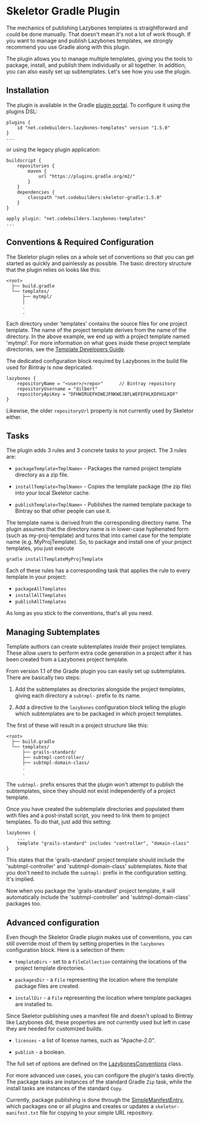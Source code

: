 # Skeletor Gradle Plugin

The mechanics of publishing Lazybones templates is straightforward and could
be done manually. That doesn't mean it's not a lot of work though. If you want
to manage and publish Lazybones templates, we strongly recommend you use Gradle
along with this plugin.

The plugin allows you to manage multiple templates, giving you the tools to
package, install, and publish them individually or all together. In addition, 
you can also easily set up subtemplates. Let's see how you use the plugin.

## Installation

The plugin is available in the Gradle [plugin portal](https://plugins.gradle.org/plugin/net.codebuilders.lazybones-templates).
To configure it using the plugins DSL:

    plugins {
        id "net.codebuilders.lazybones-templates" version "1.5.0"
    }
    ...
or using the legacy plugin application:

    buildscript {
        repositories {
            maven {
                url "https://plugins.gradle.org/m2/"
            }
        }
        dependencies {
            classpath "net.codebuilders:skeletor-gradle:1.5.0"
        }
    }

    apply plugin: "net.codebuilders.lazybones-templates"
	...

## Conventions & Required Configuration

The Skeletor plugin relies on a whole set of conventions so that you can get
started as quickly and painlessly as possible. The basic directory structure
that the plugin relies on looks like this:

    <root>
      ├── build.gradle
      └── templates/
          ├── mytmpl/
          │
          .
          .
          
Each directory under 'templates' contains the source files for one project
template. The name of the project template derives from the name of the
directory. In the above example, we end up with a project template named
'mytmpl'. For more information on what goes inside these project template
directories, see the [Template Developers Guide](https://github.com/cbmarcum/skeletor/wiki/Template-Developers-Guide).

The dedicated configuration block required by Lazybones in the build file used 
for Bintray is now depricated.

    lazybones {
    	repositoryName = "<user>/<repo>"      // Bintray repository
    	repositoryUsername = "dilbert"
    	repositoryApiKey = "DFHWIRUEFHIWEJFNKWEJBFLWEFEFHLKDFHSLKDF"
    }

Likewise, the older `repositoryUrl` property is not currently used by Skeletor 
either.

## Tasks

The plugin adds 3 rules and 3 concrete tasks to your project. The 3 rules are:

* `packageTemplate<TmplName>` - Packages the named project template directory
as a zip file.
  
* `installTemplate<TmplName>` - Copies the template package (the zip file) into
your local Skeletor cache.

* `publishTemplate<TmplName>` - Publishes the named template package to Bintray
so that other people can use it.

The template name is derived from the corresponding directory name. The plugin
assumes that the directory name is in lower-case hyphenated form (such as
my-proj-template) and turns that into camel case for the template name (e.g.
MyProjTemplate). So, to package and install one of your project templates, you
just execute

    gradle installTemplateMyProjTemplate
    
Each of these rules has a corresponding task that applies the rule to every
template in your project:

* `packageAllTemplates`
* `installAllTemplates`
* `publishAllTemplates`

As long as you stick to the conventions, that's all you need.
 
## Managing Subtemplates

Template authors can create subtemplates inside their project templates. These 
allow users to perform extra code generation in a project after it has been 
created from a Lazybones project template.

From version 1.1 of the Gradle plugin you can easily set up subtemplates. There
are basically two steps:

1. Add the subtemplates as directories alongside the project templates, giving
   each directory a `subtmpl-` prefix to its name.

2. Add a directive to the `lazybones` configuration block telling the plugin
   which subtemplates are to be packaged in which project templates.

The first of these will result in a project structure like this:

    <root>
      ├── build.gradle
      └── templates/
          ├── grails-standard/
          ├── subtmpl-controller/
          ├── subtmpl-domain-class/
          .
          .

The `subtmpl-` prefix ensures that the plugin won't attempt to publish the
subtemplates, since they should not exist independently of a project template.

Once you have created the subtemplate directories and populated them with
files and a post-install script, you need to link them to project templates.
To do that, just add this setting:

    lazybones {
        ...
        template "grails-standard" includes "controller", "domain-class"
	}

This states that the 'grails-standard' project template should include the
'subtmpl-controller' and 'subtmpl-domain-class' subtemplates. Note that you
don't need to include the `subtmpl-` prefix in the configuration setting. It's
implied.

Now when you package the 'grails-standard' project template, it will
automatically include the 'subtmpl-controller' and 'subtmpl-domain-class'
packages too.

## Advanced configuration

Even though the Skeletor Gradle plugin makes use of conventions, you can still
override most of them by setting properties in the `lazybones` configuration
block. Here is a selection of them:

* `templateDirs` - set to a `FileCollection` containing the locations of the
project template directories.

* `packagesDir` - a `File` representing the location where the template package
files are created.

* `installDir` - a `File` representing the location where template packages are
installed to.

Since Skeletor publishing uses a manifest file and doesn't upload to
Bintray like Lazybones did, these properties are not currently used but left in 
case they are needed for customized builds.

* `licenses` - a list of license names, such as "Apache-2.0".

* `publish` - a boolean.

The full set of options are defined on the [LazybonesConventions](https://github.com/cbmarcum/skeletor/blob/master/lazybones-gradle-plugin/src/main/groovy/uk/co/cacoethes/gradle/lazybones/LazybonesConventions.groovy)
class.

For more advanced use cases, you can configure the plugin's tasks directly. The
package tasks are instances of the standard Gradle `Zip` task, while the install
tasks are instances of the standard `Copy`.

Currently, package publishing is done through the [SimpleManifestEntry](https://github.com/cbmarcum/skeletor/blob/master/lazybones-gradle-plugin/src/main/groovy/uk/co/cacoethes/gradle/tasks/SimpleManifestEntry.groovy),
which packages one or all plugins and creates or updates a `skeletor-manifest.txt` 
file for copying to your simple URL repository.
